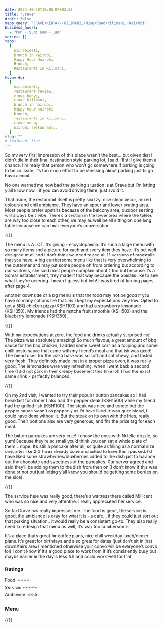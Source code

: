 ```yaml
---
date: 2024-10-30T10:05:07+03:00
title: "Crave"
draft: false
maps_query: "CRAVE+KENYA+-+KILIMANI,+Ring+Road+Kilimani,+Nairobi"
business_hours:
  - "Mon - Sun: 6am - 1am"
series: []
tags:
  [
    nairobieats,
    Brunch In Nairobi,
    Happy Hour Nairobi,
    Brunch,
    Restaurants In Kilimani,
  ]
keywords:
  [
    nairobieats,
    restaurant review,
    crave kenya,
    crave kilimani,
    brunch in nairobi,
    happy hour nairobi,
    brunch,
    restaurants in kilimani,
    crave menu,
    nairobi restaurants,
  ]
slug: ""
# featured: true
---
```


So my very first impression of this place wasn’t the best… but given that I didn’t die in their final destination style parking lot, I said I'll still give them a chance. I’m really that person who won’t go somewhere if parking is going to be an issue, it’s too much effort to be stressing about parking just to go have a meal.

No one warned me how bad the parking situation is at Crave but I’m letting y’all know now… if you can avoid driving there, just avoid it.

That aside, the restaurant itself is pretty snazzy, nice clean decor, muted colours and chill ambience. They have an upper and lower seating area. Most people prefer upstairs because of the balcony area, outdoor seating will always be a vibe. There’s a section in the lower area where the tables are way too close to each other, we may as well be all sitting on one long table because we can hear everyone’s conversation.

{{<image-gallery key="crave" titles="crave12 crave13 crave14 crave15">}}

The menu is A LOT. It’s giving - encyclopaedia. It’s such a large menu with so many items and a picture for each and every item they have. It’s not well designed at all and I don’t think we need to see all 15 versions of mocktails that you have. A big cumbersome menu like that is very overwhelming to the customer and may put some people off from ordering but according to our waitress, she said most people complain about it too but because it’s a Somali establishment, they made it that way because the Somalis like to see what they’re ordering. I mean I guess but heh! I was tired of turning pages after page 4.

Another downside of a big menu is that the food may not be good if you have so many options like that. So I kept my expectations very low. Opted to get a BBQ chicken pizza (KSH1100) and had a strawberry lemonade (KSH350). My friends had the matcha fruit smoothie (KSH500) and the blueberry lemonade (KSH350).

{{<image-gallery key="crave-menu" titles="crave-menu15 crave-menu17 crave-menu32 crave-menu34">}}

With my expectations at zero, the food and drinks actually surprised me! The pizza was absolutely amazing! So much flavour, a great amount of bbq sauce for the bbq chicken, I added some sweet corn as a topping and some chilli pesto sauce that came with my friend’s meal and that ish was good! The bread used for the pizza base was so soft and not chewy, and tasted very fresh. They definitely made that in a proper pizza oven, it was really good. The lemonades were very refreshing, when I went back a second time (I did not park in their creepy basement this time lol) I had the exact same drink - perfectly balanced.

{{<image-gallery key="crave" titles="crave05 crave06 crave07 ">}}

On my 2nd visit, I wanted to try their popular button pancakes so I had breakfast for dinner I also had the pepper steak (KSH1500) while my friend had the grilled fish (KSH1100). The steak was nice and tender but the pepper sauce wasn’t as pepper-y as I’d have liked. It was quite bland, I could have done without it. But the steak on its own with the fries, really good. Their portions also are very generous, and fits the price tag for each meal.

The button pancakes are very cute! I chose the ones with Nutella drizzle, so yum! Because they’re so small you’d think you can eat a whole plate of them… nope. It’s still a pancake after all, so quite as filling as a normal size one, after like 2-3 I was already done and asked to have them packed. I’d have liked some strawberries/blueberries added to the dish just to balance out the chocolate and sweetness of the pancakes. Our server agreed and said they’ll be adding them to the dish from then on (I don’t know if this was done or not but just letting y’all know you should be getting some berries on the side).

{{<image-gallery key="crave" titles="crave08 crave09 crave10 crave11">}}

The service here was really good, there’s a waitress there called Millicent who was so nice and very attentive. I really appreciated her service.

So far Crave has really impressed me. The food is great, the service is good, the ambience is okay for what it is - a cafe… if they could just sort out that parking situation.. it would really be a consistent go-to. They also really need to redesign that menu as well, it’s way too cumbersome.

It’s a place that’s great for coffee plans, nice chill weekday lunch/dinner plans. It’s great for birthdays and also great for dates (just don’t sit in that downstairs area I mentioned otherwise your convo will be everyone’s convo lol) I don’t know if it’s a good place to work from if it’s consistently busy but maybe earlier in the day is less full and could work well for that.

### Ratings

Food: ⭐️⭐️⭐️⭐️<br>
Service: ⭐️⭐️⭐️⭐️⭐️<br>
Ambience: ⭐️⭐️.5<br>

### Menu

{{<remote-image-gallery key="crave-menu">}}
